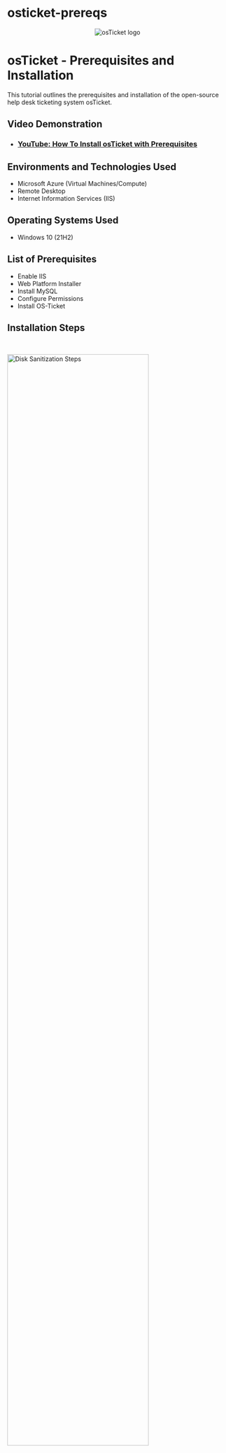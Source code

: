 # osticket-prereqs
<p align="center">
<img src="https://i.imgur.com/Clzj7Xs.png" alt="osTicket logo"/>
</p>

<h1>osTicket - Prerequisites and Installation</h1>
This tutorial outlines the prerequisites and installation of the open-source help desk ticketing system osTicket.<br />


<h2>Video Demonstration</h2>

- ### [YouTube: How To Install osTicket with Prerequisites](https://www.youtube.com)

<h2>Environments and Technologies Used</h2>

- Microsoft Azure (Virtual Machines/Compute)
- Remote Desktop
- Internet Information Services (IIS)

<h2>Operating Systems Used </h2>

- Windows 10</b> (21H2)

<h2>List of Prerequisites</h2>

- Enable IIS
- Web Platform Installer
- Install MySQL
- Configure Permissions
- Install OS-Ticket

<h2>Installation Steps</h2>

<p>


>
</p>
<p>
</p>
<br />

<p>
<img src="https://i.imgur.com/rT9Tr9c.png" height="80%" width="80%" alt="Disk Sanitization Steps"/>
</p>
<p>
</p>
<br />

<p>
<img src="https://i.imgur.com/n9CGMZD.png" height="80%" width="80%" alt="Disk Sanitization Steps"/>
</p>
<p>
</p>
<br />
